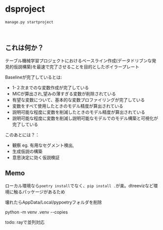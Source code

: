 # dsproject

`manage.py startproject`

<br>

## これは何か？

テーブル機械学習プロジェクトにおけるベースライン作成(データドリブンな発見的仮説構築)を最速で完了させることを目的としたボイラープレート

Baselineが完了しているとは:<br>
- 1-２次までのな変数作成が完了している
- MICが算出され,望みの薄すぎる変数が削除されている
- 有望な変数について、基本的な変数プロファイリングが完了している
- 変数をすべて使用したときのモデル精度が算出されている
- 説明可能な程度に変数を削減したときのモデル精度が算出されている
- 説明可能な程度に変数を削減し説明可能なモデルでのモデル構築と可視化が完了している


このあとには？：<br>

 - 観察
   eg. 有用なセグメント検出,
 - 生成仮説の構築
 - 意思決定に効く仮説検証



## Memo

ローカル環境なら`poetry install`でなく、`pip install .`が楽。dtreevizなど環境に触るパッケージがあるため


壊れたらAppData/Local/pypoetryフォルダを削除

python -m venv .venv --copies


todo: rayで並列対応
